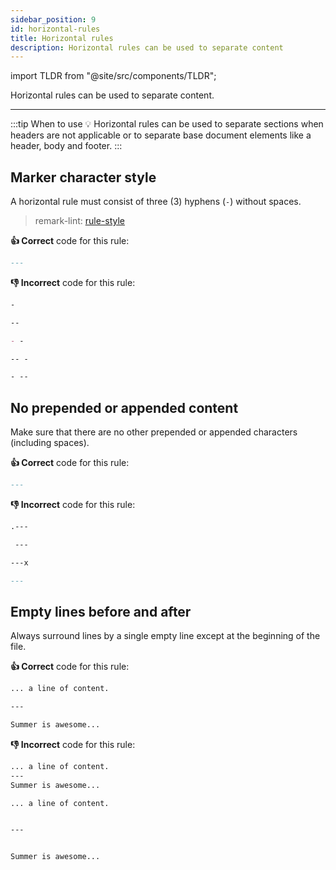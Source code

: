 ```yaml
---
sidebar_position: 9
id: horizontal-rules
title: Horizontal rules
description: Horizontal rules can be used to separate content
---
```


import TLDR from "@site/src/components/TLDR";

<TLDR>

Horizontal rules can be used to separate content.

</TLDR>

---

:::tip When to use
:bulb: Horizontal rules can be used to separate sections when headers are not applicable or
to separate base document elements like a header, body and footer.
:::

## Marker character style

A horizontal rule must consist of three (3) hyphens (`-`) without spaces.

> remark-lint: [rule-style](https://github.com/remarkjs/remark-lint/tree/master/packages/remark-lint-rule-style "Link to remarkjs docs")

**:thumbsup: Correct** code for this rule:

```markdown
---
```

**:thumbsdown: Incorrect** code for this rule:

```markdown
-
```

```markdown
--

- -
```

```markdown
-- -

- --
```

## No prepended or appended content

Make sure that there are no other prepended or appended characters (including spaces).

**:thumbsup: Correct** code for this rule:

```markdown
---
```

**:thumbsdown: Incorrect** code for this rule:

```markdown
.---
```

```markdown
 ---
```

```markdown
---x
```

```markdown
---
```

## Empty lines before and after

Always surround lines by a single empty line except at the beginning of the file.

**:thumbsup: Correct** code for this rule:

```markdown
... a line of content.

---

Summer is awesome...
```

**:thumbsdown: Incorrect** code for this rule:

```markdown
... a line of content.
---
Summer is awesome...
```

```markdown
... a line of content.


---


Summer is awesome...
```

